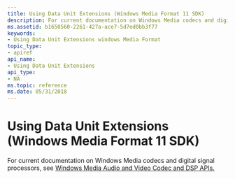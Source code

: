 ```yaml
---
title: Using Data Unit Extensions (Windows Media Format 11 SDK)
description: For current documentation on Windows Media codecs and digital signal processors, see Windows Media Audio and Video Codec and DSP APIs.
ms.assetid: b1650560-2261-427a-ace7-5d7ed0bb3f77
keywords:
- Using Data Unit Extensions windows Media Format
topic_type:
- apiref
api_name:
- Using Data Unit Extensions
api_type:
- NA
ms.topic: reference
ms.date: 05/31/2018
---
```


# Using Data Unit Extensions (Windows Media Format 11 SDK)

For current documentation on Windows Media codecs and digital signal processors, see [Windows Media Audio and Video Codec and DSP APIs.](/previous-versions//dd464626(v=vs.85))

 

 
